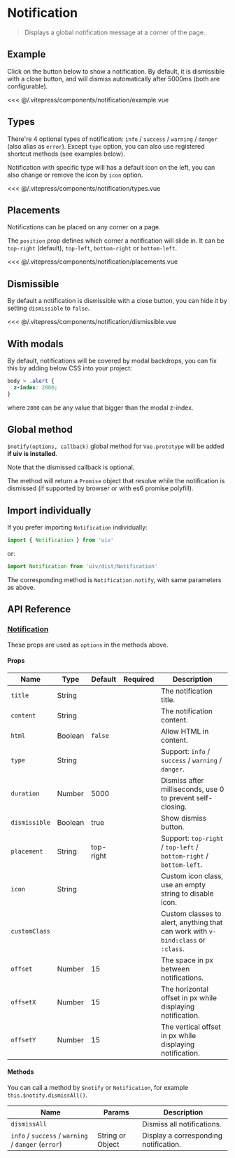 # Notification

> Displays a global notification message at a corner of the page.

## Example

Click on the button below to show a notification. By default, it is dismissible with a close button, and will dismiss automatically after 5000ms (both are configurable).

<notification-example/>

<<< @/.vitepress/components/notification/example.vue

## Types

There're 4 optional types of notification: `info` / `success` / `warning` / `danger` (also alias as `error`). Except `type` option, you can also use registered shortcut methods (see examples below).

Notification with specific type will has a default icon on the left, you can also change or remove the icon by `icon` option.


<notification-types/>

<<< @/.vitepress/components/notification/types.vue

## Placements

Notifications can be placed on any corner on a page.

The `position` prop defines which corner a notification will slide in. It can be `top-right` (default), `top-left`, `bottom-right` or `bottom-left`.

<notification-placements/>

<<< @/.vitepress/components/notification/placements.vue

## Dismissible

By default a notification is dismissible with a close button, you can hide it by setting `dismissible` to `false`.

<notification-dismissible/>

<<< @/.vitepress/components/notification/dismissible.vue

## With modals

By default, notifications will be covered by modal backdrops, you can fix this by adding below CSS into your project:

```css
body > .alert {
  z-index: 2000;
}
```

where `2000` can be any value that bigger than the modal z-index.

## Global method

`$notify(options, callback)` global method for `Vue.prototype` will be added **if uiv is installed**.

Note that the dismissed callback is optional.

The method will return a `Promise` object that resolve while the notification is dismissed (if supported by browser or with es6 promise polyfill).

## Import individually

If you prefer importing `Notification` individually:

```javascript
import { Notification } from 'uiv'
```

or:

```javascript
import Notification from 'uiv/dist/Notification'
```

The corresponding method is `Notification.notify`, with same parameters as above.

## API Reference

### [Notification](https://github.com/uiv-lib/uiv/blob/1.x/src/services/notification/Notification.vue)

These props are used as `options` in the methods above.

#### Props

Name           | Type       | Default   | Required | Description
----------     | ---------- | --------  | -------- | -----------------------
`title`        | String     |           |          | The notification title.
`content`      | String     |           |          | The notification content.
`html`         | Boolean    | `false`   |          | Allow HTML in content.
`type`         | String     |           |          | Support: `info` / `success` / `warning` / `danger`.
`duration`     | Number     | 5000      |          | Dismiss after milliseconds, use 0 to prevent self-closing.
`dismissible`  | Boolean    | true      |          | Show dismiss button.
`placement`    | String     | top-right |          | Support: `top-right` / `top-left` / `bottom-right` / `bottom-left`.
`icon`         | String     |           |          | Custom icon class, use an empty string to disable icon.
`customClass`  |            |           |          | Custom classes to alert, anything that can work with `v-bind:class` or `:class`.
`offset`       | Number     | 15        |          | The space in px between notifications.
`offsetX`      | Number     | 15        |          | The horizontal offset in px while displaying notification.
`offsetY`      | Number     | 15        |          | The vertical offset in px while displaying notification.

#### Methods

You can call a method by `$notify` or `Notification`, for example `this.$notify.dismissAll()`.

Name                                                | Params           | Description
--------------------------------------------------- | ----------       | -----------------------
`dismissAll`                                        |                  | Dismiss all notifications.
`info` / `success` / `warning` / `danger` (`error`) | String or Object | Display a corresponding notification.

